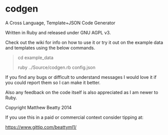 codgen
======

A Cross Language, Template+JSON Code Generator 

Written in Ruby and released under GNU AGPL v3.

Check out the wiki for info on how to use it or try it out on the example data and templates using the below commands.

> cd example_data
>
> ruby ../Source/codgen.rb config.json

If you find any bugs or difficult to understand messages I would love it if you could report them so I can make it better. 

Also any feedback on the code itself is also appreciated as I am newer to Ruby.

Copyright Matthew Beatty 2014

If you use this in a paid or commercial context consider tipping at:

https://www.gittip.com/beattyml1/
